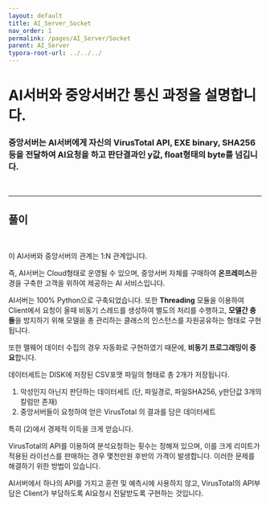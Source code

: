 ```yaml
---
layout: default
title: AI_Server_Socket
nav_order: 1
permalink: /pages/AI_Server/Socket
parent: AI_Server
typora-root-url: ../../../
---
```




# **AI서버와 중앙서버간 통신 과정을 설명합니다.**

### 중앙서버는 AI서버에게 자신의 VirusTotal API, EXE binary, SHA256등을 전달하여 AI요청을 하고 판단결과인 y값, float형태의 byte를 넘깁니다.<br>

<br>

---

## 풀이

<br>

이 AI서버와 중앙서버의 관계는 1:N 관계입니다. <br>

즉, AI서버는 Cloud형태로 운영될 수 있으며, 중앙서버 자체를 구매하여 **온프레미스**환경을 구축한 고객을 위하여 제공하는 AI 서비스입니다. <br>

AI서버는 100% Python으로 구축되었습니다. 또한 **Threading** 모듈을 이용하여 Client에서 요청이 올때 비동기 스레드를 생성하여 별도의 처리를 수행하고, **모델간 충돌**을 방지하기 위해 모델을 총 관리하는 클래스의 인스턴스를 자원공유하는 형태로 구현됩니다. <br>

또한 맬웨어 데이터 수집의 경우 자동화로 구현하였기 때문에, **비동기 프로그래밍이 중요**합니다.<br>

데이터세트는 DISK에 저장된 CSV포맷 파일의 형태로 총 2개가 저장됩니다. <br>

1. 악성인지 아닌지 판단하는 데이터세트 (단, 파일경로, 파일SHA256, y판단값 3개의 칼럼만 존재)
2. 중앙서버들이 요청하여 얻은 VirusTotal 의 결과를 담은 데이터세트 

특히 (2)에서 경제적 이득을 크게 얻습니다. <br>

VirusTotal의 API를 이용하여 분석요청하는 횟수는 정해져 있으며, 이를 크게 리미트가 적용된 라이선스를 판매하는 경우 몇천만원 후반의 가격이 발생합니다. 이러한 문제를 해결하기 위한 방법이 있습니다.<br>

AI서버에서 하나의 API를 가지고 훈련 및 예측시에 사용하지 않고, VirusTotal의 API부담은 Client가 부담하도록 AI요청시 전달받도록 구현하는 것입니다. 